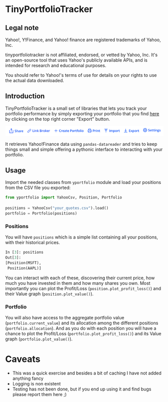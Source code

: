 # TinyPortfolioTracker

## Legal note

Yahoo!, Y!Finance, and Yahoo! finance are registered trademarks of Yahoo, Inc.

tinyportfoliotracker is not affiliated, endorsed, or vetted by Yahoo, Inc. It's an open-source tool that uses Yahoo's publicly available APIs, and is intended for research and educational purposes.

You should refer to Yahoo!'s terms of use for details on your rights to use the actual data downloaded.

## Introduction
TinyPortfolioTracker is a small set of libraries that lets you track your portfolio performance by simply exporting your portfolio that you find [here](https://finance.yahoo.com/portfolio/p_0/view) by clicking on the top right corner "Export" button.

![](./export.png)

It retrieves Yahoo!Finance data using `pandas-datareader` and tries to keep things small and simple offering a pythonic interface to interacting with your portfolio.

## Usage

Import the needed classes from `yportfolio` module and load your positions from the CSV file you exported:
```python
from yportfolio import YahooCsv, Position, Portfolio

positions = YahooCsv("your_quotes.csv").load()
portfolio = Portfolio(positions)
```
### Positions
You will have `positions` which is a simple list containing all your positions, with their historical prices.
```python
In [3]: positions
Out[3]: 
[Position(MSFT),
 Position(AAPL)]
```
You can interact with each of these, discovering their current price, how much you have invested in them and how many shares you own. Most importantly you can plot the Profit/Loss (`position.plot_profit_loss()`) and their Value graph (`position.plot_value()`).

### Portfolio
You will also have access to the aggregate portfolio value (`portfolio.current_value`) and its allocation among the different positions (`portfolio.allocation`). And as you do with each position you will have a chance to plot the Profit/Loss (`portfolio.plot_profit_loss()`) and its Value graph (`portfolio.plot_value()`).

# Caveats
 * This was a quick exercise and besides a bit of caching I have not added anything fancy
 * Logging is non existent
 * Testing has not been done, but if you end up using it and find bugs please report them here ;)



